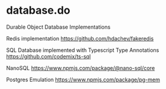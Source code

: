 # database.do
Durable Object Database Implementations

Redis implementation
<https://github.com/hdachev/fakeredis>

SQL Database implemented with Typescript Type Annotations
<https://github.com/codemix/ts-sql>

NanoSQL <https://www.npmjs.com/package/@nano-sql/core>

Postgres Emulation <https://www.npmjs.com/package/pg-mem>

